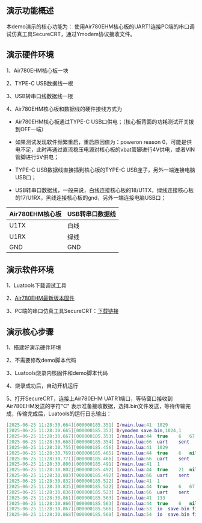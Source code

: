 
## 演示功能概述
本demo演示的核心功能为：
使用Air780EHM核心板的UART1连接PC端的串口调试仿真工具SecureCRT，通过Ymodem协议接收文件。

## 演示硬件环境

1、Air780EHM核心板一块

2、TYPE-C USB数据线一根

3、USB转串口线数据线一根

4、Air780EHM核心板和数据线的硬件接线方式为

- Air780EHM核心板通过TYPE-C USB口供电；（核心板背面的功耗测试开关拨到OFF一端）

- 如果测试发现软件频繁重启，重启原因值为：poweron reason 0，可能是供电不足，此时再通过直流稳压电源对核心板的vbat管脚进行4V供电，或者VIN管脚进行5V供电；

- TYPE-C USB数据线直接插到核心板的TYPE-C USB座子，另外一端连接电脑USB口；

- USB转串口数据线，一般来说，白线连接核心板的18/U1TX，绿线连接核心板的17/U1RX，黑线连接核心板的gnd，另外一端连接电脑USB口；

| Air780EHM核心板 | USB转串口数据线 |
| -------------- | -------------- |
| U1TX           | 白线           |
| U1RX           | 绿线           |
| GND            | GND            |

## 演示软件环境

1、Luatools下载调试工具

2、[Air780EHM最新版本固件](https://docs.openluat.com/air780epm/luatos/firmware/version/)

3、PC端的串口仿真工具SecureCRT：[下载链接](https://www.vandyke.com/download/index.html)


## 演示核心步骤

1、搭建好演示硬件环境

2、不需要修改demo脚本代码

3、Luatools烧录内核固件和demo脚本代码

4、烧录成功后，自动开机运行

5、打开SecureCRT，连接上Air780EHM UATR1端口，等待窗口接收到Air780EHM发送的字符"C" 表示准备接收数据，选择.bin文件发送，等待传输完成，传输完成后，Luatools的运行日志输出：
``` lua
[2025-06-25 11:28:30.664][000000185.351] I/main.lua:41	1029
[2025-06-25 11:28:30.665][000000185.353] D/ymodem save.bin,1024,1
[2025-06-25 11:28:30.667][000000185.353] I/main.lua:44	true	6	67	false	false
[2025-06-25 11:28:30.668][000000185.354] I/main.lua:66	uart	sent	1
[2025-06-25 11:28:30.755][000000185.456] I/main.lua:41	1029
[2025-06-25 11:28:30.769][000000185.465] I/main.lua:44	true	6	nil	true	false
[2025-06-25 11:28:30.771][000000185.466] I/main.lua:66	uart	sent	1
[2025-06-25 11:28:30.800][000000185.491] I/main.lua:41	1
[2025-06-25 11:28:30.802][000000185.492] I/main.lua:44	true	21	nil	false	false
[2025-06-25 11:28:30.803][000000185.492] I/main.lua:66	uart	sent	1
[2025-06-25 11:28:30.832][000000185.522] I/main.lua:41	1
[2025-06-25 11:28:30.835][000000185.522] I/main.lua:44	true	6	67	false	false
[2025-06-25 11:28:30.836][000000185.523] I/main.lua:66	uart	sent	1
[2025-06-25 11:28:30.861][000000185.563] I/main.lua:41	133
[2025-06-25 11:28:30.866][000000185.563] I/main.lua:44	true	6	nil	false	true
[2025-06-25 11:28:30.867][000000185.566] I/main.lua:53	io	save.bin file exists:	true
[2025-06-25 11:28:30.868][000000185.568] I/main.lua:54	io	save.bin file size:	1024
```